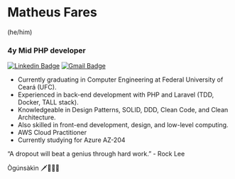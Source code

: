 # Matheus Fares 
(he/him)
### 4y Mid PHP developer
 
[![Linkedin Badge](https://img.shields.io/badge/-Matheus%20Fares-7b1fa2?style=flat-square&logo=Linkedin&logoColor=white&link=https://www.linkedin.com/in/matheusfares/)](https://www.linkedin.com/in/matheusfares/) 
[![Gmail Badge](https://img.shields.io/badge/-matheusfares@alu.ufc.br-7b1fa2?style=flat-square&logo=Gmail&logoColor=white&link=mailto:matheusfares@alu.ufc.b)](mailto:matheusfares@alu.ufc.br)

* Currently graduating in Computer Engineering at Federal University of Ceará (UFC).
* Experienced in back-end development with PHP and Laravel (TDD, Docker, TALL stack).
* Knowledgeable in Design Patterns, SOLID, DDD, Clean Code, and Clean Architecture.
* Also skilled in front-end development, design, and low-level computing.
* AWS Cloud Practitioner
* Currently studying for Azure AZ-204

“A dropout will beat a genius through hard work.” - Rock Lee

Ògúnsàkìn 🗡️🐕‍🦺🍃
